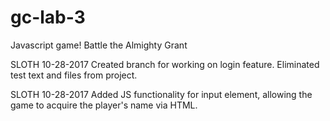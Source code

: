 # gc-lab-3
Javascript game! Battle the Almighty Grant

SLOTH 10-28-2017 Created branch for working on login feature.  Eliminated test text and files from project.

SLOTH 10-28-2017 Added JS functionality for input element, allowing the game to acquire the player's name via HTML.
